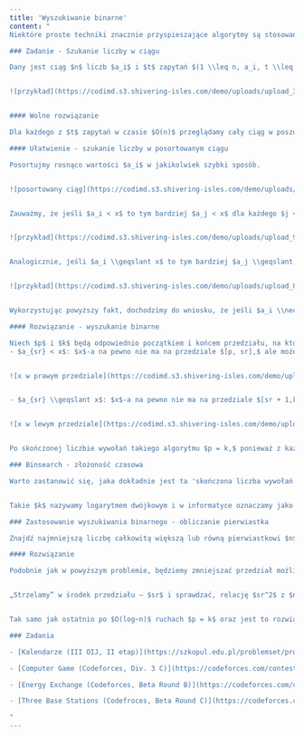 ```yaml
---
title: 'Wyszukiwanie binarne'
content: "
Niektóre proste techniki znacznie przyspieszające algorytmy są stosowane tak powszechnie, jak drożdże przy pieczeniu ciasteczek. W tym artykule poznasz najbardziej kultową z nich – wyszukiwanie binarne (ang. binary search).

### Zadanie - Szukanie liczby w ciągu

Dany jest ciąg $n$ liczb $a_i$ i $t$ zapytań $(1 \\leq n, a_i, t \\leq 10^6).$ Każde z nich jest postaci: określ czy liczba $x$ występuje w ciągu.


![przykład](https://codimd.s3.shivering-isles.com/demo/uploads/upload_3f38594743c2b226fbc0131c56cb0783.png)


#### Wolne rozwiązanie

Dla każdego z $t$ zapytań w czasie $O(n)$ przeglądamy cały ciąg w poszukiwaniu $x.$ Oznacza to, że wykonamy $O(tn)$ operacji, co zdecydowanie nie jest satysfakcjonujące. Przyspieszmy ten algorytm korzystając z pewnej obserwacji.

#### Ułatwienie - szukanie liczby w posortowanym ciągu

Posortujmy rosnąco wartości $a_i$ w jakikolwiek szybki sposób.


![posortowany ciąg](https://codimd.s3.shivering-isles.com/demo/uploads/upload_27e99bb1f7c3cfa573566689bb33889e.png)


Zauważmy, że jeśli $a_i < x$ to tym bardziej $a_j < x$ dla każdego $j < i.$


![przykład](https://codimd.s3.shivering-isles.com/demo/uploads/upload_960b90df912c639738d4638fdaa63032.png)


Analogicznie, jeśli $a_i \\geqslant x$ to tym bardziej $a_j \\geqslant x$ dla każdego $j > i.$


![przykład](https://codimd.s3.shivering-isles.com/demo/uploads/upload_82387b0835c1deff8213c6b6a0b5fd22.png)


Wykorzystując powyższy fakt, dochodzimy do wniosku, że jeśli $a_i \\neq x$ to w zależności od tego czy $a_i \\geq x,$ czy $a_i < x$ wartość $x$ na pewno nie będzie występować na pozycjach większych lub mniejszych od $i.$

#### Rozwiązanie - wyszukanie binarne

Niech $p$ i $k$ będą odpowiednio początkiem i końcem przedziału, na którym może wystąpić $x.$ Jako, że na początku nie mamy żadnych informacji na temat naszego ciągu, to potencjalnie może ono wystąpić wszędzie: $p = 1,$ $k = n.$ Niech $sr$ będzie środkiem przedziału: $sr = \\frac{p + k}{2}$ (zaokrąglone w dół). Sprawdzimy teraz relację między $a_{sr}$ a $x$:
- $a_{sr} < x$: $x$-a na pewno nie ma na przedziale $[p, sr],$ ale może wystąpić w $[sr + 1,k].$ Przyjmujemy $p = sr + 1.$


![x w prawym przedziale](https://codimd.s3.shivering-isles.com/demo/uploads/upload_c3d298caa3f3d5bbec302c5214218fd2.png)


- $a_{sr} \\geqslant x$: $x$-a na pewno nie ma na przedziale $[sr + 1,k],$ ale może wystąpić w $[p,sr].$ Przyjmujemy $k = sr.$


![x w lewym przedziale](https://codimd.s3.shivering-isles.com/demo/uploads/upload_3a79482f3a35f8560fede2519bdb310e.png)


Po skończonej liczbie wywołań takiego algorytmu $p = k,$ ponieważ z każdym krokiem zmniejszamy długość naszego przedziału. Oznacza to, że jedyne miejsce, w którym potencjalnie może znaleźć się $x$ to $a_p.$ Wystarczy sprawdzić czy $x = a_p$ i możemy odpowiedzieć na zapytanie.

### Binsearch - złożoność czasowa

Warto zastanowić się, jaka dokładnie jest ta 'skończona liczba wywołań'. Za każdym razem zmniejszamy długość naszego przedziału dwukrotnie. Oznacza to, że po pierwszym wykonaniu algorytmu nasz przedział będzie dwa razy krótszy, po drugim: cztery, po trzecim: osiem, a po $i$-tym: $2^i.$ Długość przedziału wyniesie $1$ po $k$ krokach dla takiego $k,$ że $2^k \\approx n.$


Takie $k$ nazywamy logarytmem dwójkowym i w informatyce oznaczamy jako $log~n.$ Złożoność czasowa odpowiedzi na jedno zapytanie wynosi $O(log~n).$ Ze względu na to, że potęgi dwójki bardzo szybko rosną, logarytm rośnie powoli. Zauważmy, że dla $n = 10^6$ zachodzi $log~n \\approx 20.$ Dla komputera jest to tyle, co nic. Mając dane $t$ zapytań, koszt czasowy całego programu można oszacować jako $O(n~log~n + t~log~n),$ gdyż sortowanie ciągu kosztuje $O(n~log~n).$ Opisaną wyżej technikę nazywamy wyszukiwaniem binarnym.

### Zastosowanie wyszukiwania binarnego - obliczanie pierwiastka

Znajdź najmniejszą liczbę całkowitą większą lub równą pierwiastkowi $n$ $(1 \\leqslant n \\leqslant 10^{18}).$

#### Rozwiązanie

Podobnie jak w powyższym problemie, będziemy zmniejszać przedział możliwości. Na początku znajdźmy górne i dolne ograniczenia. Wiemy, że pierwiastek jest na pewno dodatni: możemy przyjąć $p = 1.$ Tak samo żadna liczba całkowita nie ma pierwiastka większego od samej siebie: ustawmy $k = n.$


„Strzelamy” w środek przedziału – $sr$ i sprawdzać, relację $sr^2$ z $n.$ Jeżeli $sr^2 < n,$ to $sr < \\sqrt{n}$ – szukana wartość będzie większa niż $sr.$ To znaczy, że będzie znajdować się na przedziale $[sr + 1, k].$ W przeciwnym wypadku pozostaje do rozważenia przedział $[p, sr].$


Tak samo jak ostatnio po $O(log~n)$ ruchach $p = k$ oraz jest to rozwiązanie naszego pierwiatka. W przypadkach takich, jak to zadanie, gdy wyszukujemy wartość, będącą rozwiązaniem danego problemu, mówimy o „wyszukiwaniu binarnym po wyniku”.

### Zadania

- [Kalendarze (III OIJ, II etap)](https://szkopul.edu.pl/problemset/problem/LWpMcXylQBa6wHzcJ6U7axzK/site/?key=statement)

- [Computer Game (Codeforces, Div. 3 C)](https://codeforces.com/contest/1183/problem/C)

- [Energy Exchange (Codeforces, Beta Round B)](https://codeforces.com/contest/68/problem/B)

- [Three Base Stations (Codefroces, Beta Round C)](https://codeforces.com/contest/51/problem/C)

"
---
```


